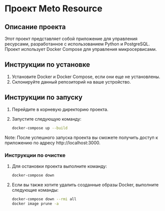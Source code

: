 # Проект Meto Resource

## Описание проекта

Этот проект представляет собой приложение для управления ресурсами, разработанное с использованием Python и PostgreSQL. Проект использует Docker Compose для управления микросервисами.

## Инструкции по установке

1. Установите Docker и Docker Compose, если они еще не установлены.
2. Склонируйте данный репозиторий на ваше устройство.

## Инструкции по запуску

1. Перейдите в корневую директорию проекта.
2. Запустите следующую команду:

    ```bash
    docker-compose up --build
    ```

Note: После успешного запуска проекта вы сможете получить доступ к приложению по адресу http://localhost:3000.

### Инструкции по очистке
1. Для остановки проекта выполните команду:
    ```bash
    docker-compose down
    ```
 1. Если вы также хотите удалить созданные образы Docker, выполните следующие команды:
    ```bash
    docker-compose down --rmi all
    docker image prune -a
    ```

